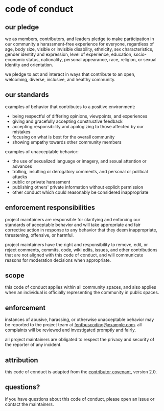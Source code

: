 # code of conduct

## our pledge

we as members, contributors, and leaders pledge to make participation in our community a harassment-free experience for everyone, regardless of age, body size, visible or invisible disability, ethnicity, sex characteristics, gender identity and expression, level of experience, education, socio-economic status, nationality, personal appearance, race, religion, or sexual identity and orientation.

we pledge to act and interact in ways that contribute to an open, welcoming, diverse, inclusive, and healthy community.

## our standards

examples of behavior that contributes to a positive environment:

* being respectful of differing opinions, viewpoints, and experiences
* giving and gracefully accepting constructive feedback
* accepting responsibility and apologizing to those affected by our mistakes
* focusing on what is best for the overall community
* showing empathy towards other community members

examples of unacceptable behavior:

* the use of sexualized language or imagery, and sexual attention or advances
* trolling, insulting or derogatory comments, and personal or political attacks
* public or private harassment
* publishing others' private information without explicit permission
* other conduct which could reasonably be considered inappropriate

## enforcement responsibilities

project maintainers are responsible for clarifying and enforcing our standards of acceptable behavior and will take appropriate and fair corrective action in response to any behavior that they deem inappropriate, threatening, offensive, or harmful.

project maintainers have the right and responsibility to remove, edit, or reject comments, commits, code, wiki edits, issues, and other contributions that are not aligned with this code of conduct, and will communicate reasons for moderation decisions when appropriate.

## scope

this code of conduct applies within all community spaces, and also applies when an individual is officially representing the community in public spaces.

## enforcement

instances of abusive, harassing, or otherwise unacceptable behavior may be reported to the project team at fentbuscoding@example.com. all complaints will be reviewed and investigated promptly and fairly.

all project maintainers are obligated to respect the privacy and security of the reporter of any incident.

## attribution

this code of conduct is adapted from the [contributor covenant](https://www.contributor-covenant.org), version 2.0.

## questions?

if you have questions about this code of conduct, please open an issue or contact the maintainers.
